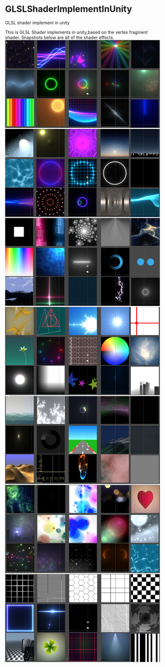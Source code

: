 # GLSLShaderImplementInUnity
GLSL shader implement in unity
 
This is GLSL Shader implements in unity,based on the vertex fragment shader.
Snapshots below are all of the shader effects.
![image](https://raw.githubusercontent.com/gcj2450/GLSLShaderImplementInUnity/master/ScreenShots/Page1.jpg)
![image](https://raw.githubusercontent.com/gcj2450/GLSLShaderImplementInUnity/master/ScreenShots/Page2.jpg)
![image](https://raw.githubusercontent.com/gcj2450/GLSLShaderImplementInUnity/master/ScreenShots/Page3.jpg)
![image](https://raw.githubusercontent.com/gcj2450/GLSLShaderImplementInUnity/master/ScreenShots/Page4.jpg)
![image](https://raw.githubusercontent.com/gcj2450/GLSLShaderImplementInUnity/master/ScreenShots/Page5.jpg)
![image](https://raw.githubusercontent.com/gcj2450/GLSLShaderImplementInUnity/master/ScreenShots/Page6.jpg)
![image](https://raw.githubusercontent.com/gcj2450/GLSLShaderImplementInUnity/master/ScreenShots/Page7.jpg)
